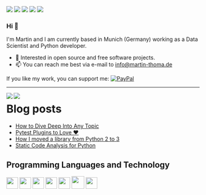 [![](https://img.shields.io/badge/🌐website-gray?&style=for-the-badge)](http://martin-thoma.com/)
[![](https://img.shields.io/badge/twitter-%231DA1F2.svg?&style=for-the-badge&logo=twitter&logoColor=white)](https://twitter.com/themoosemind)
[![](https://img.shields.io/badge/linkedin-%230077B5.svg?&style=for-the-badge&logo=linkedin&logoColor=white)](https://www.linkedin.com/in/martin-thoma/)
[![](https://img.shields.io/badge/medium-%2312100E.svg?&style=for-the-badge&logo=medium&logoColor=white)](https://medium.com/@MartinThoma)
[![](https://views.whatilearened.today/views/github/martinthoma/martinthoma.svg)](http://github.com/martinthoma/martinthoma)

### Hi 👋

I'm Martin and I am currently based in Munich (Germany) working as a Data
Scientist and Python developer.

* 🤝 Interested in open source and free software projects.
* 📫 You can reach me best via e-mail to info@martin-thoma.de

If you like my work, you can support me: [![PayPal](https://img.shields.io/badge/-PayPal.me-informational?style=flat&logo=PayPal&logoColor=white&link=https://www.paypal.me/martinthoma)](https://www.paypal.me/martinthoma)

---

<a href="">
  <img align="left" src="https://github-readme-stats.vercel.app/api?username=martinthoma&count_private=true&show_icons=false&theme=vue" />
</a>
<a href="">
  <img align="left" src="https://github-readme-stats.vercel.app/api/top-langs/?username=martinthoma&theme=vue&show_icons=true" />
</a>

# Blog posts
<!-- BLOG-POST-LIST:START -->
- [How to Dive Deep Into Any Topic](https://medium.com/@MartinThoma/how-to-dive-deep-into-any-topic-1b227cdfe889?source=rss-287aa3cfe747------2)
- [Pytest Plugins to Love ❤️](https://towardsdatascience.com/pytest-plugins-to-love-%EF%B8%8F-9c71635fbe22?source=rss-287aa3cfe747------2)
- [How I moved a library from Python 2 to 3](https://towardsdatascience.com/how-i-moved-a-library-from-python-2-to-3-60fc2b2a21a1?source=rss-287aa3cfe747------2)
- [Static Code Analysis for Python](https://towardsdatascience.com/static-code-analysis-for-python-bdce10b8d287?source=rss-287aa3cfe747------2)
<!-- BLOG-POST-LIST:END -->


## Programming Languages and Technology

<a href="https://stackoverflow.com/help/badges/51/python?userid=562769"><img src = 'https://github.com/MarikIshtar007/MarikIshtar007/blob/master/images/python2.png' height='30'/></a>
<img src = 'https://github.com/MarikIshtar007/MarikIshtar007/blob/master/images/sql.svg' width='30'/>
<img src = 'https://github.com/MarikIshtar007/MarikIshtar007/blob/master/images/html.svg' width='30'/>
<img src = 'https://github.com/MarikIshtar007/MarikIshtar007/blob/master/images/js.svg' width='30'/>
<img src = 'https://github.com/MarikIshtar007/MarikIshtar007/blob/master/images/css.svg' width='30'/>
<img src = 'https://github.com/MarikIshtar007/MarikIshtar007/blob/master/images/bootstrap.svg' width='33'/>
<img src = 'https://github.com/MarikIshtar007/MarikIshtar007/blob/master/images/git.svg' width='30'/>
